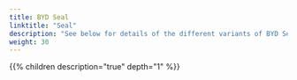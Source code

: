 ```yaml
---
title: BYD Seal
linktitle: "Seal"
description: "See below for details of the different variants of BYD Seal"
weight: 30
---
```

{{% children description="true" depth="1" %}}
